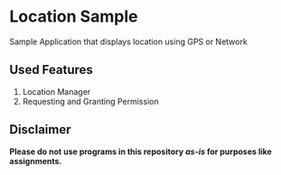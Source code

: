 # Location Sample
Sample Application that displays location using GPS or Network

## Used Features
1. Location Manager
1. Requesting and Granting Permission

## Disclaimer
**Please do not use programs in this repository *as-is* for purposes like assignments.**